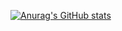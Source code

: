 [![Anurag's GitHub stats](https://github-readme-stats.vercel.app/api?username=starryzhang-whu&show_icons=true&theme=radical)](https://github.com/anuraghazra/github-readme-stats)
